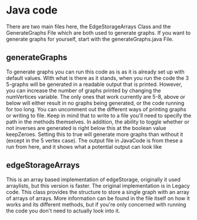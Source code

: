 # Java code
There are two main files here, the EdgeStorageArrays Class and the GenerateGraphs File which are both used to generate graphs. If you want to generate graphs for yourself, start with the generateGraphs.java File.

## generateGraphs
To generate graphs you can run this code as is as it is already set up with default values. With what is there as it stands, when you run the code the 3 5-graphs will be generated in a readable output that is printed. However, you can increase the number of graphs printed by changing the numVertices variable. The only ones that work currently are 5-8, above or below will either result in no graphs being generated, or the code running for too long. You can uncomment out the different ways of printing graphs or writing to file. Keep in mind that to write to a file you'll need to specify the path in the methods themselves. In addition, the ability to toggle whether or not inverses are generated is right below this at the boolean value keepZeroes. Setting this to true will generate more graphs than without it (except in the 5 vertex case). The output file in JavaCode is from these a run from here, and it shows what a potential output can look like
## edgeStorageArrays
This is an array based implementation of edgeStorage, originally it used arraylists, but this version is faster. The original implementation is in Legacy code. This class provides the structure to store a single graph with an array of arrays of arrays. More information can be found in the file itself on how it works and its different methods, but if you're only concerned with running the code you don't need to actually look into it.
